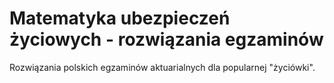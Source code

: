 # Matematyka ubezpieczeń życiowych - rozwiązania egzaminów
Rozwiązania polskich egzaminów aktuarialnych dla popularnej "życiówki".
